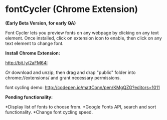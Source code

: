 # fontCycler (Chrome Extension)

**(Early Beta Version, for early QA)**

Font Cycler lets you preview fonts on any webpage by clicking on any text element.
Once installed, click on extension icon to enable, then click on any text element to change font.

**Install Chrome Extension:**

http://bit.ly/2aFM64l

*Or* download and unzip, then drag and drap "public" folder into chrome://extensions/ and grant necessary permissions.

font cycling demo: http://codepen.io/mattConn/pen/KMgQZG?editors=1011

**Pending functionality:**

*Display list of fonts to choose from.
*Google Fonts API, search and sort functionality.
*Change font cycling speed.
